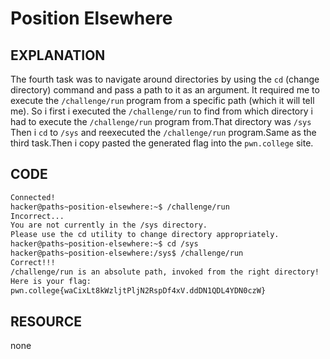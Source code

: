 # Position Elsewhere
## EXPLANATION 
The fourth task was to navigate around directories by using the `cd` (change directory) command and pass a path to it as an argument.
It required me to execute the `/challenge/run` program from a specific path (which it will tell me).
So i first i executed the `/challenge/run` to find from which directory i had to execute the `/challenge/run` program from.That directory was `/sys`
Then i `cd` to `/sys` and reexecuted the `/challenge/run` program.Same as the third task.Then i copy pasted the generated flag into the `pwn.college` site.
## CODE 
```bash
Connected!
hacker@paths~position-elsewhere:~$ /challenge/run
Incorrect...
You are not currently in the /sys directory.
Please use the cd utility to change directory appropriately.
hacker@paths~position-elsewhere:~$ cd /sys
hacker@paths~position-elsewhere:/sys$ /challenge/run
Correct!!!
/challenge/run is an absolute path, invoked from the right directory!
Here is your flag:
pwn.college{waCixLt8kWzljtPljN2RspDf4xV.ddDN1QDL4YDN0czW}
```
## RESOURCE 
none 
